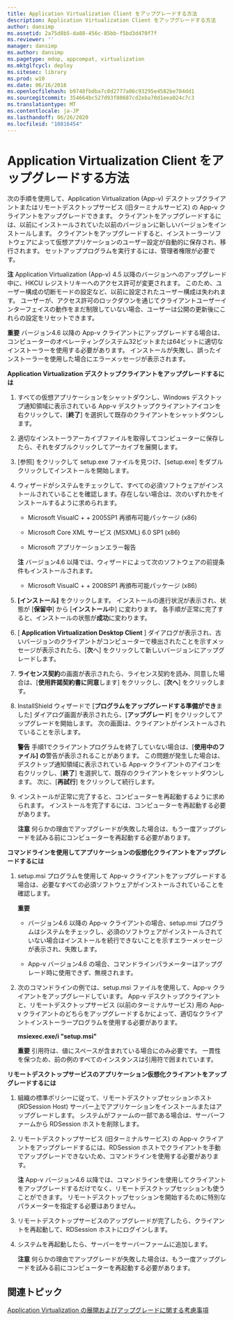 ```yaml
---
title: Application Virtualization Client をアップグレードする方法
description: Application Virtualization Client をアップグレードする方法
author: dansimp
ms.assetid: 2a75d8b5-da88-456c-85bb-f5bd3d470f7f
ms.reviewer: ''
manager: dansimp
ms.author: dansimp
ms.pagetype: mdop, appcompat, virtualization
ms.mktglfcycl: deploy
ms.sitesec: library
ms.prod: w10
ms.date: 06/16/2016
ms.openlocfilehash: b9748fbdba7c8d2777a06c93295e4582be784dd1
ms.sourcegitcommit: 354664bc527d93f80687cd2eba70d1eea024c7c3
ms.translationtype: MT
ms.contentlocale: ja-JP
ms.lasthandoff: 06/26/2020
ms.locfileid: "10816454"
---
```

# Application Virtualization Client をアップグレードする方法


次の手順を使用して、Application Virtualization (App-v) デスクトップクライアントまたはリモートデスクトップサービス (旧ターミナルサービス) の App-v クライアントをアップグレードできます。 クライアントをアップグレードするには、以前にインストールされていた以前のバージョンに新しいバージョンをインストールします。 クライアントをアップグレードすると、インストーラーソフトウェアによって仮想アプリケーションのユーザー設定が自動的に保存され、移行されます。 セットアッププログラムを実行するには、管理者権限が必要です。

**注** Application Virtualization (App-v) 4.5 以降のバージョンへのアップグレード中に、HKCU レジストリキーへのアクセス許可が変更されます。 このため、ユーザー構成の切断モードの設定など、以前に設定されたユーザー構成は失われます。 ユーザーが、アクセス許可のロックダウンを通じてクライアントユーザーインターフェイスの動作をまだ制限していない場合、ユーザーは公開の更新後にこれらの設定をリセットできます。

 

**重要** バージョン4.6 以降の App-v クライアントにアップグレードする場合は、コンピューターのオペレーティングシステム32ビットまたは64ビットに適切なインストーラーを使用する必要があります。 インストールが失敗し、誤ったインストーラーを使用した場合にエラーメッセージが表示されます。

 

**Application Virtualization デスクトップクライアントをアップグレードするには**

1.  すべての仮想アプリケーションをシャットダウンし、Windows デスクトップ通知領域に表示されている App-v デスクトップクライアントアイコンを右クリックして、[**終了**] を選択して既存のクライアントをシャットダウンします。

2.  適切なインストーラアーカイブファイルを取得してコンピューターに保存したら、それをダブルクリックしてアーカイブを展開します。

3.  [参照] をクリックして setup.exe ファイルを見つけ、[setup.exe] をダブルクリックしてインストールを開始します。

4.  ウィザードがシステムをチェックして、すべての必須ソフトウェアがインストールされていることを確認します。存在しない場合は、次のいずれかをインストールするように求められます。

    -   Microsoft VisualC + + 2005SP1 再頒布可能パッケージ (x86)

    -   Microsoft Core XML サービス (MSXML) 6.0 SP1 (x86)

    -   Microsoft アプリケーションエラー報告

    **注** バージョン4.6 以降では、ウィザードによって次のソフトウェアの前提条件もインストールされます。

    -   Microsoft VisualC + + 2008SP1 再頒布可能パッケージ (x86)

     

5.  **[インストール]** をクリックします。 インストールの進行状況が表示され、状態が [**保留中**] から [**インストール**中] に変わります。 各手順が正常に完了すると、インストールの状態が**成功**に変わります。

6.  [ **Application Virtualization Desktop Client** ] ダイアログが表示され、古いバージョンのクライアントがコンピューターで検出されたことを示すメッセージが表示されたら、[**次**へ] をクリックして新しいバージョンにアップグレードします。

7.  **ライセンス契約**の画面が表示されたら、ライセンス契約を読み、同意した場合は、[**使用許諾契約書に同意**します] をクリックし、[**次へ**] をクリックします。

8.  InstallShield ウィザードで [**プログラムをアップグレードする準備ができ**ました] ダイアログ画面が表示されたら、[**アップグレード**] をクリックしてアップグレードを開始します。 次の画面は、クライアントがインストールされていることを示します。

    **警告** 手順1でクライアントプログラムを終了していない場合は、[**使用中のファイル] の**警告が表示されることがあります。 この問題が発生した場合は、デスクトップ通知領域に表示されている App-v クライアントのアイコンを右クリックし、[**終了**] を選択して、既存のクライアントをシャットダウンします。 次に、[**再試行**] をクリックして続行します。

     

9.  インストールが正常に完了すると、コンピューターを再起動するように求められます。 インストールを完了するには、コンピューターを再起動する必要があります。

    **注意** 何らかの理由でアップグレードが失敗した場合は、もう一度アップグレードを試みる前にコンピューターを再起動する必要があります。

     

**コマンドラインを使用してアプリケーションの仮想化クライアントをアップグレードするには**

1.  setup.msi プログラムを使用して App-v クライアントをアップグレードする場合は、必要なすべての必須ソフトウェアがインストールされていることを確認します。

    **重要**  
    -   バージョン4.6 以降の App-v クライアントの場合、setup.msi プログラムはシステムをチェックし、必須のソフトウェアがインストールされていない場合はインストールを続行できないことを示すエラーメッセージが表示され、失敗します。

    -   App-v バージョン4.6 の場合、コマンドラインパラメーターはアップグレード時に使用できず、無視されます。

     

2.  次のコマンドラインの例では、setup.msi ファイルを使用して、App-v クライアントをアップグレードしています。 App-v デスクトップクライアントと、リモートデスクトップサービス (以前のターミナルサービス) 用の App-v クライアントのどちらをアップグレードするかによって、適切なクライアントインストーラープログラムを使用する必要があります。

    **msiexec.exe/i "setup.msi"**

    **重要** 引用符は、値にスペースが含まれている場合にのみ必要です。 一貫性を保つため、前の例のすべてのインスタンスは引用符で囲まれています。

     

**リモートデスクトップサービスのアプリケーション仮想化クライアントをアップグレードするには**

1.  組織の標準ポリシーに従って、リモートデスクトップセッションホスト (RDSession Host) サーバー上でアプリケーションをインストールまたはアップグレードします。 システムがファームの一部である場合は、サーバーファームから RDSession ホストを削除します。

2.  リモートデスクトップサービス (旧ターミナルサービス) の App-v クライアントをアップグレードするには、RDSession ホストでクライアントを手動でアップグレードできないため、コマンドラインを使用する必要があります。

    **注** App-v バージョン4.6 以降では、コマンドラインを使用してクライアントをアップグレードするだけでなく、リモートデスクトップセッションも使うことができます。 リモートデスクトップセッションを開始するために特別なパラメーターを指定する必要はありません。

     

3.  リモートデスクトップサービスのアップグレードが完了したら、クライアントを再起動して、RDSession ホストにログインします。

4.  システムを再起動したら、サーバーをサーバーファームに追加します。

    **注意** 何らかの理由でアップグレードが失敗した場合は、もう一度アップグレードを試みる前にコンピューターを再起動する必要があります。

     

## 関連トピック


[Application Virtualization の展開およびアップグレードに関する考慮事項](application-virtualization-deployment-and-upgrade-considerations.md)

 

 





